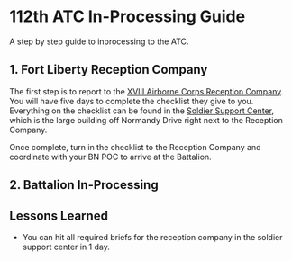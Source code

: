 # 112th ATC In-Processing Guide
A step by step guide to inprocessing to the ATC.

## 1. Fort Liberty Reception Company
The first step is to report to the [XVIII Airborne Corps Reception Company](https://home.army.mil/liberty/my-fort/newcomers). You will have five days to complete the checklist they give to you. Everything on the checklist can be found in the [Soldier Support Center](https://www.google.com/maps/place/Parking+soldier+support+center/@35.1390073,-79.0050298,17z/data=!4m14!1m7!3m6!1s0x89ab6a229459ffcf:0x2e1cb21f19d0e915!2sFort+Liberty+Soldier+Support+Center!8m2!3d35.1389503!4d-79.0009689!16s%2Fg%2F1th64757!3m5!1s0x89ab6a17308beb39:0xa6e4521dad043023!8m2!3d35.138508!4d-79.0020004!16s%2Fg%2F11g698mmtk?entry=ttu), which is the large building off Normandy Drive right next to the Reception Company.

Once complete, turn in the checklist to the Reception Company and coordinate with your BN POC to arrive at the Battalion. 

## 2. Battalion In-Processing



## Lessons Learned
- You can hit all required briefs for the reception company in the soldier support center in 1 day.

